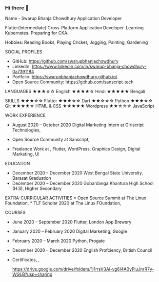### Hi there 👋

Name - Swarup Bhanja Chowdhury
Application Developer


Flutter(Intermediate) Cross-Platform Application Developer. Learning Kubernetes. Preparing for CKA.

  Hobbies: Reading Books, Playing Cricket, Jogging, Painting, Gardening

SOCIAL PROFILES
  * GitHub: https://github.com/swarupbhanjachowdhury
  * LinkedIn: https://www.linkedin.com/in/swarup-bhanja-chowdhury-0a7391184
  * Portfolio: https://swarupbhanjachowdhury.github.io/
  * Open Source Community: https://github.com/sanscript-tech

LANGUAGES
  ★★★☆☆ English
  ★★★★☆ Hindi
  ★★★★★ Bengali

SKILLS
  ★★★☆☆ Flutter
  ★★★☆☆ Dart
  ★★☆☆☆ Python
  ★★★☆☆ Git
  ★★★★☆ HTML & CSS
  ★★★★★ Wordpress
  ★★☆☆☆ JavaScript

WORK EXPERIENCE
  * August 2020 – October 2020
    Digital Marketing Intern at Girlscript Technologies, 

  * 
    Open Source Community at Sanscript, 

  * 
    Freelance Work at , 
      Flutter, WordPress, Graphics Design, Digital Marketing, UI


EDUCATION
  * December 2020 – December 2020
    West Bengal State University, Barasat Graduation
  * December 2020 – December 2020
    Gobardanga Khantura High School (H.S),  Higher Secondary

EXTRA-CURRICULAR ACTIVITIES
  * 
    Open Source Summit  at The Linux Foundation, 
  * 
    TLF Scholar 2020 at The Linux FOundation, 

COURSES
  * June 2020 – September 2020
    Flutter, London App Brewery 
  * January 2020 – February 2020
    Digital Marketing, Google
  * February 2020 – March 2020
    Python, Progate
  * December 2020 – December 2020
    English Profciency, British Council 


  * Certificates, , 

    https://drive.google.com/drive/folders/1j1rrsV3Ai-yg6I4A0yPluJnrR7y-WGLB?usp=sharing

